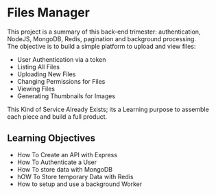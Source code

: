 # Files Manager
This project is a summary of this back-end trimester: authentication, NodeJS, MongoDB, Redis, pagination and background processing.<br>
The objective is to build a simple platform to upload and view files:<br>
* User Authentication via a token<br>
* Listing All Files<br>
* Uploading New Files<br>
* Changing Permissions for Files<br>
* Viewing Files<br>
* Generating Thumbnails for Images<br>

This Kind of Service Already Exists; its a Learning purpose to assemble each piece and build a full product.<br>

## Learning Objectives
* How To Create an API with Express<br>
* How To Authenticate a User<br>
* How To store data with MongoDB<br>
* hOW To Store temporary Data with Redis<br>
* How to setup and use a background Worker<br>
